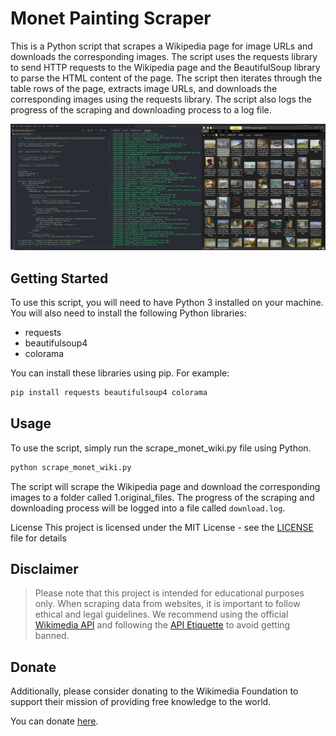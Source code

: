 # Monet Painting Scraper

This is a Python script that scrapes a Wikipedia page for image URLs and downloads the corresponding images. The script uses the requests library to send HTTP requests to the Wikipedia page and the BeautifulSoup library to parse the HTML content of the page. The script then iterates through the table rows of the page, extracts image URLs, and downloads the corresponding images using the requests library. The script also logs the progress of the scraping and downloading process to a log file.

![screenshot](0.media/01_Scraping_Monet.png)

## Getting Started

To use this script, you will need to have Python 3 installed on your machine. You will also need to install the following Python libraries:

- requests
- beautifulsoup4
- colorama

You can install these libraries using pip. For example:

```bash
pip install requests beautifulsoup4 colorama
```

## Usage

To use the script, simply run the scrape_monet_wiki.py file using Python.

```bash
python scrape_monet_wiki.py
```

The script will scrape the Wikipedia page and download the corresponding images to a folder called 1.original_files. The progress of the scraping and downloading process will be logged into a file called ```download.log```.

License
This project is licensed under the MIT License - see the [LICENSE](LICENSE) file for details

## Disclaimer

> Please note that this project is intended for educational purposes only. When scraping data from websites, it is important to follow ethical and legal guidelines. We recommend using the official [Wikimedia API](https://api.wikimedia.org/wiki/Getting_started_with_Wikimedia_APIs#:~:text=Wikipedia%20and%20other%20Wikimedia%20projects,to%20your%20projects%20and%20apps.) and following the [API Etiquette](https://www.mediawiki.org/wiki/API:Etiquette) to avoid getting banned.  

## Donate

Additionally, please consider donating to the Wikimedia Foundation to support their mission of providing free knowledge to the world.  

You can donate [here](https://donate.wikimedia.org/w/index.php?title=Special:LandingPage&country=IT&uselang=en&utm_medium=wmfSite&utm_source=113&utm_campaign=comms).
